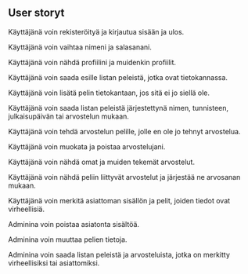## User storyt

Käyttäjänä voin rekisteröityä ja kirjautua sisään ja ulos.

Käyttäjänä voin vaihtaa nimeni ja salasanani.

Käyttäjänä voin nähdä profiilini ja muidenkin profiilit.

Käyttäjänä voin saada esille listan peleistä, jotka ovat tietokannassa.

Käyttäjänä voin lisätä pelin tietokantaan, jos sitä ei jo siellä ole.

Käyttäjänä voin saada listan peleistä järjestettynä nimen, tunnisteen, julkaisupäivän tai arvostelun mukaan.

Käyttäjänä voin tehdä arvostelun pelille, jolle en ole jo tehnyt arvostelua.

Käyttäjänä voin muokata ja poistaa arvostelujani.

Käyttäjänä voin nähdä omat ja muiden tekemät arvostelut.

Käyttäjänä voin nähdä peliin liittyvät arvostelut ja järjestää ne arvosanan mukaan.

Käyttäjänä voin merkitä asiattoman sisällön ja pelit, joiden tiedot ovat virheellisiä.

Adminina voin poistaa asiatonta sisältöä.

Adminina voin muuttaa pelien tietoja.

Adminina voin saada listan peleistä ja arvosteluista, jotka on merkitty virheellisiksi tai asiattomiksi.